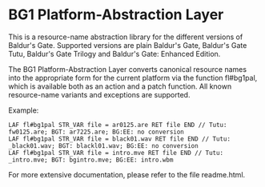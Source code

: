 # BG1 Platform-Abstraction Layer

This is a resource-name abstraction library for the different versions
of Baldur's Gate. Supported versions are plain Baldur's Gate, Baldur's
Gate Tutu, Baldur's Gate Trilogy and Baldur's Gate: Enhanced Edition.

The BG1 Platform-Abstraction Layer converts canonical resource names
into the appropriate form for the current platform via the function
fl#bg1pal, which is available both as an action and a patch
function. All known resource-name variants and exceptions are
supported.

Example:
```
LAF fl#bg1pal STR_VAR file = ar0125.are RET file END // Tutu: fw0125.are; BGT: ar7225.are; BG:EE: no conversion
LAF fl#bg1pal STR_VAR file = black01.wav RET file END // Tutu: _black01.wav; BGT: blackl01.wav; BG:EE: no conversion
LAF fl#bg1pal STR_VAR file = intro.mve RET file END // Tutu: _intro.mve; BGT: bgintro.mve; BG:EE: intro.wbm
```

For more extensive documentation, please refer to the file readme.html.
